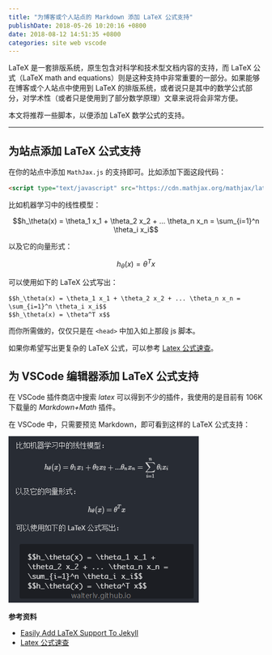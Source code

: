 ```yaml
---
title: "为博客或个人站点的 Markdown 添加 LaTeX 公式支持"
publishDate: 2018-05-26 10:20:16 +0800
date: 2018-08-12 14:51:35 +0800
categories: site web vscode
---
```


LaTeX 是一套排版系统，原生包含对科学和技术型文档内容的支持，而 LaTeX 公式（LaTeX math and equations）则是这种支持中非常重要的一部分。如果能够在博客或个人站点中使用到 LaTeX 的排版系统，或者说只是其中的数学公式部分，对学术性（或者只是使用到了部分数学原理）文章来说将会非常方便。

本文将推荐一些脚本，以便添加 LaTeX 数学公式的支持。

---

## 为站点添加 LaTeX 公式支持

在你的站点中添加 `MathJax.js` 的支持即可。比如添加下面这段代码：

```html
<script type="text/javascript" src="https://cdn.mathjax.org/mathjax/latest/MathJax.js?config=TeX-AMS-MML_HTMLorMML"></script>
```

比如机器学习中的线性模型：

$$h_\theta(x) = \theta_1 x_1 + \theta_2 x_2 + ... \theta_n x_n = \sum_{i=1}^n \theta_i x_i$$

以及它的向量形式：

$$h_\theta(x) = \theta^T x$$

可以使用如下的 LaTeX 公式写出：

```
$$h_\theta(x) = \theta_1 x_1 + \theta_2 x_2 + ... \theta_n x_n = \sum_{i=1}^n \theta_i x_i$$
$$h_\theta(x) = \theta^T x$$
```

而你所需做的，仅仅只是在 `<head>` 中加入如上那段 js 脚本。

如果你希望写出更复杂的 LaTeX 公式，可以参考 [Latex 公式速查](https://lindexi.oschina.io/lindexi/post/Latex-%E5%85%AC%E5%BC%8F%E9%80%9F%E6%9F%A5.html)。

## 为 VSCode 编辑器添加 LaTeX 公式支持

在 VSCode 插件商店中搜索 *latex* 可以得到不少的插件，我使用的是目前有 106K 下载量的 *Markdown+Math* 插件。

在 VSCode 中，只需要预览 Markdown，即可看到这样的 LaTeX 公式支持：

![](/static/posts/2018-05-26-10-18-53.png)

**参考资料**

- [Easily Add LaTeX Support To Jekyll](http://cushychicken.github.io/easy-latex-in-jekyll)
- [Latex 公式速查](https://lindexi.oschina.io/lindexi/post/Latex-%E5%85%AC%E5%BC%8F%E9%80%9F%E6%9F%A5.html)
